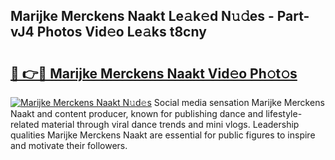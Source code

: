 ## Marijke Merckens Naakt Le𝚊k𝚎d N𝚞𝚍es - Part-vJ4 Photos Vid𝚎o Le𝚊ks t8cny

# <h2><a href="http://fb89n9l.evod.top/?m=Marijke+Merckens+Naakt">🔗 👉🔴 Marijke Merckens Naakt Vid𝚎o Ph𝚘t𝚘s</a></h2>

[![Marijke Merckens Naakt N𝚞d𝚎s](https://i.imgur.com/8V9OHl7.gif)](http://fb89n9l.evod.top/?m=Marijke+Merckens+Naakt)
Social media sensation Marijke Merckens Naakt and content producer, known for publishing dance and lifestyle-related material through viral dance trends and mini vlogs. Leadership qualities Marijke Merckens Naakt are essential for public figures to inspire and motivate their followers. 
